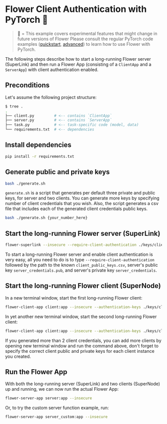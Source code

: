 # Flower Client Authentication with PyTorch 🧪

> 🧪 = This example covers experimental features that might change in future versions of Flower
> Please consult the regular PyTorch code examples ([quickstart](https://github.com/adap/flower/tree/main/examples/quickstart-pytorch), [advanced](https://github.com/adap/flower/tree/main/examples/advanced-pytorch)) to learn how to use Flower with PyTorch.

The following steps describe how to start a long-running Flower server (SuperLink) and then run a Flower App (consisting of a `ClientApp` and a `ServerApp`) with client authentication enabled.

## Preconditions

Let's assume the following project structure:

```bash
$ tree .
.
├── client.py         # <-- contains `ClientApp`
├── server.py         # <-- contains `ServerApp`
├── task.py           # <-- task-specific code (model, data)
└── requirements.txt  # <-- dependencies
```

## Install dependencies

```bash
pip install -r requirements.txt
```

## Generate public and private keys

```bash
bash ./generate.sh
```

`generate.sh` is a script that generates per default three private and public keys, for server and two clients.
You can generate more keys by specifying number of client credentials that you wish.
Also, the script generates a csv file that includes each of the generated client credentials public keys.

```bash
bash ./generate.sh {your_number_here}
```

## Start the long-running Flower server (SuperLink)

```bash
flower-superlink --insecure --require-client-authentication ./keys/client_public_keys.csv ./keys/server_credentials.pub ./keys/server_credentials
```

To start a long-running Flower server and enable client authentication is very easy, all you need to do is to type
`--require-client-authentication` followed by the path to the known `client_public_keys.csv`, server's public key
`server_credentials.pub`, and server's private key `server_credentials`.

## Start the long-running Flower client (SuperNode)

In a new terminal window, start the first long-running Flower client:

```bash
flower-client-app client:app --insecure --authentication-keys ./keys/client_credentials_1.pub ./keys/client_credentials_1
```

In yet another new terminal window, start the second long-running Flower client:

```bash
flower-client-app client:app --insecure --authentication-keys ./keys/client_credentials_2.pub ./keys/client_credentials_2
```

If you generated more than 2 client credentials, you can add more clients by opening new terminal window and run the command
above, don't forget to specify the correct client public and private keys for each client instance you created.

## Run the Flower App

With both the long-running server (SuperLink) and two clients (SuperNode) up and running, we can now run the actual Flower App:

```bash
flower-server-app server:app --insecure
```

Or, to try the custom server function example, run:

```bash
flower-server-app server_custom:app --insecure
```
